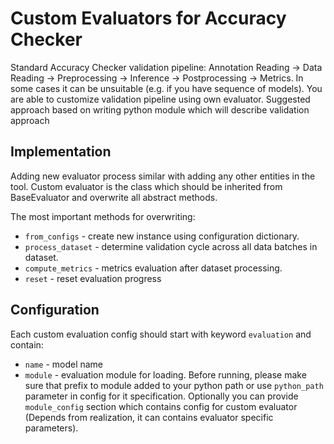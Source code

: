 # Custom Evaluators for Accuracy Checker
Standard Accuracy Checker validation pipeline: Annotation Reading -> Data Reading -> Preprocessing -> Inference -> Postprocessing -> Metrics.
In some cases it can be unsuitable (e.g. if you have sequence of models). You are able to customize validation pipeline using own evaluator.
Suggested approach based on writing python module which will describe validation approach

## Implementation
Adding new evaluator process similar with adding any other entities in the tool.
Custom evaluator is the class which should be inherited from BaseEvaluator and overwrite all abstract methods.

The most important methods for overwriting:

* `from_configs` - create new instance using configuration dictionary.
* `process_dataset` - determine validation cycle across all data batches in dataset.
* `compute_metrics` - metrics evaluation after dataset processing.
* `reset` - reset evaluation progress

## Configuration
Each custom evaluation config should start with keyword `evaluation` and contain:
 * `name` - model name
 * `module` - evaluation module for loading. 
Before running, please make sure that prefix to module added to your python path or use `python_path` parameter in config for it specification.
Optionally you can provide `module_config` section which contains config for custom evaluator (Depends from realization, it can contains evaluator specific parameters).
